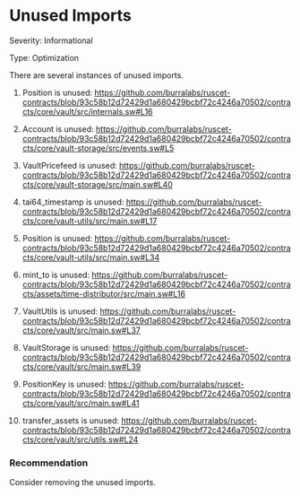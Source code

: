 # Unused Imports

Severity: Informational

Type: Optimization

There are several instances of unused imports.

1) Position is unused: https://github.com/burralabs/ruscet-contracts/blob/93c58b12d72429d1a680429bcbf72c4246a70502/contracts/core/vault/src/internals.sw#L16

2) Account is unused: https://github.com/burralabs/ruscet-contracts/blob/93c58b12d72429d1a680429bcbf72c4246a70502/contracts/core/vault-storage/src/events.sw#L5

3) VaultPricefeed is unused: https://github.com/burralabs/ruscet-contracts/blob/93c58b12d72429d1a680429bcbf72c4246a70502/contracts/core/vault-storage/src/main.sw#L40

4) tai64_timestamp is unused: https://github.com/burralabs/ruscet-contracts/blob/93c58b12d72429d1a680429bcbf72c4246a70502/contracts/core/vault-utils/src/main.sw#L17

5) Position is unused: https://github.com/burralabs/ruscet-contracts/blob/93c58b12d72429d1a680429bcbf72c4246a70502/contracts/core/vault-utils/src/main.sw#L34

6) mint_to is unused: https://github.com/burralabs/ruscet-contracts/blob/93c58b12d72429d1a680429bcbf72c4246a70502/contracts/assets/time-distributor/src/main.sw#L16

7) VaultUtils is unused: https://github.com/burralabs/ruscet-contracts/blob/93c58b12d72429d1a680429bcbf72c4246a70502/contracts/core/vault/src/main.sw#L37

8) VaultStorage is unused: https://github.com/burralabs/ruscet-contracts/blob/93c58b12d72429d1a680429bcbf72c4246a70502/contracts/core/vault/src/main.sw#L39

9) PositionKey is unused: https://github.com/burralabs/ruscet-contracts/blob/93c58b12d72429d1a680429bcbf72c4246a70502/contracts/core/vault/src/main.sw#L41

10) transfer_assets is unused: https://github.com/burralabs/ruscet-contracts/blob/93c58b12d72429d1a680429bcbf72c4246a70502/contracts/core/vault/src/utils.sw#L24


### Recommendation
 
Consider removing the unused imports.

